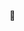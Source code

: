 🦭

<!---
Daverpe/Daverpe is a ✨ special ✨ repository because its `README.md` (this file) appears on your GitHub profile.
You can click the Preview link to take a look at your changes.
--->
